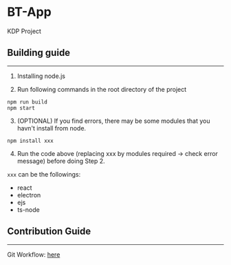 # BT-App

KDP Project

## Building guide

---

1. Installing node.js

2. Run following commands in the root directory of the project

```
npm run build
npm start
```

3. (OPTIONAL) If you find errors, there may be some modules that you havn't install from node. 

```
npm install xxx
```

4. Run the code above (replacing xxx by modules required -> check error message) before doing Step 2.

```xxx``` can be the followings:

- react
- electron
- ejs
- ts-node

## Contribution Guide

---

Git Workflow: [here](READ_Git.md)
